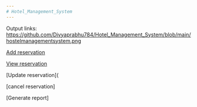 ```yaml
---
# Hotel_Management_System
---
```

Output links:
https://github.com/Divyaprabhu784/Hotel_Management_System/blob/main/hostelmanagementsystem.png

[Add reservation](https://github.com/Divyaprabhu784/Hotel_Management_System/blob/main/addreservation.png)

[View reservation](https://github.com/Divyaprabhu784/Hotel_Management_System/blob/main/viewreservation.png)

[Update reservation](

[cancel reservation]

[Generate report]




